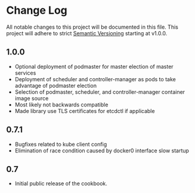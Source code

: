 # Change Log
All notable changes to this project will be documented in this file.
This project will adhere to strict
[Semantic Versioning](http://semver.org/) starting at v1.0.0.

## 1.0.0
- Optional deployment of podmaster for master election of master services
- Deployment of scheduler and controller-manager as pods to take advantage of podmaster election
- Selection of podmaster, scheduler, and controller-manager container image source
- Most likely not backwards compatible
- Made library use TLS certificates for etcdctl if applicable

## 0.7.1
- Bugfixes related to kube client config
- Elimination of race condition caused by docker0 interface slow startup

## 0.7
- Initial public release of the cookbook.
